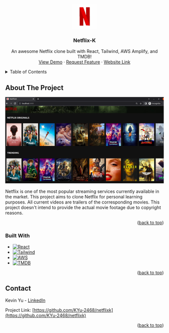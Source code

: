 <a name="readme-top"></a>

<!-- PROJECT LOGO -->
<br />
<div align="center">
  <a href="https://github.com/KYu-2468/netflixk">
    <img src="images/Netflix.jpeg" alt="Logo" width="80" height="80">
  </a>

  <h3 align="center">Netflix-K</h3>

  <p align="center">
    An awesome Netflix clone built with React, Tailwind, AWS Amplify, and TMDB!
    <br />
    <a href="https://www.youtube.com/watch?v=QuREEs3BDHQ">View Demo</a>
    ·
    <a href="https://github.com/KYu-2468/netflixk/issues">Request Feature</a>
    ·
    <a href="https://main.dk22od2tuez03.amplifyapp.com">Website Link</a>
  </p>
</div>

<!-- TABLE OF CONTENTS -->
<details>
  <summary>Table of Contents</summary>
  <ol>
    <li>
      <a href="#about-the-project">About The Project</a>
      <ul>
        <li><a href="#built-with">Built With</a></li>
      </ul>
    </li>
    <li><a href="#contact">Contact</a></li>
  </ol>
</details>

<!-- ABOUT THE PROJECT -->

## About The Project

[![NetflixK][product-screenshot]](https://main.dk22od2tuez03.amplifyapp.com/)

Netflix is one of the most popular streaming services currently available in the market. This project aims to clone Netflix for personal learning purposes. All current videos are trailers of the corresponding movies. This project doesn't intend to provide the actual movie footage due to copyright reasons.

<p align="right">(<a href="#readme-top">back to top</a>)</p>

### Built With

- [![React][react.js]][react-url]
- [![Tailwind][tailwind.js]][tailwind-url]
- [![AWS][aws]][aws-url]
- [![TMDB][tmdb]][tmdb-url]

<p align="right">(<a href="#readme-top">back to top</a>)</p>

<!-- CONTACT -->

## Contact

Kevin Yu - [LinkedIn](https://www.linkedin.com/in/kevinyu2468/)

Project Link: [https://github.com/KYu-2468/netflixk](https://github.com/KYu-2468/netflixk)

<p align="right">(<a href="#readme-top">back to top</a>)</p>

<!-- MARKDOWN LINKS & IMAGES -->

[product-screenshot]: images/NetflixK.png
[react.js]: https://img.shields.io/badge/React-20232A?style=for-the-badge&logo=react&logoColor=61DAFB
[react-url]: https://reactjs.org/
[tailwind.js]: https://upload.wikimedia.org/wikipedia/commons/d/d5/Tailwind_CSS_Logo.svg
[tailwind-url]: https://tailwindcss.com/
[aws]: https://pbs.twimg.com/profile_images/1114309924551417856/FKA4cm2x_400x400.png
[aws-url]: https://aws.amazon.com/amplify/
[tmdb]: https://upload.wikimedia.org/wikipedia/commons/thumb/8/89/Tmdb.new.logo.svg/512px-Tmdb.new.logo.svg.png?20200406190906
[tmdb-url]: https://www.themoviedb.org/?language=en-US
